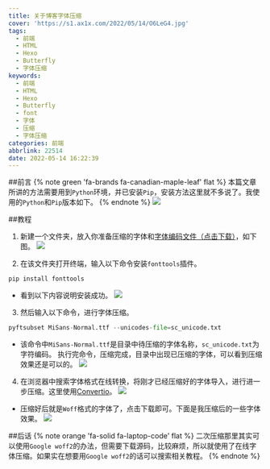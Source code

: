 ```yaml
---
title: 关于博客字体压缩
cover: 'https://s1.ax1x.com/2022/05/14/O6LeG4.jpg'
tags:
  - 前端
  - HTML
  - Hexo
  - Butterfly
  - 字体压缩
keywords:
  - 前端
  - HTML
  - Hexo
  - Butterfly
  - font
  - 字体
  - 压缩
  - 字体压缩
categories: 前端
abbrlink: 22514
date: 2022-05-14 16:22:39
---
```


##前言
{% note green 'fa-brands fa-canadian-maple-leaf' flat %}
本篇文章所讲的方法需要用到`Python`环境，并已安装`Pip`，安装方法这里就不多说了。我使用的`Python`和`Pip`版本如下。
{% endnote %}
![](https://s1.ax1x.com/2022/05/14/O6OY7V.md.jpg)

##教程
1. 新建一个文件夹，放入你准备压缩的字体和[字体编码文件（点击下载）](https://wwm.lanzout.com/i3KWb04tn7ih)，如下图。
![](https://s1.ax1x.com/2022/05/14/O6jfOA.jpg)

2. 在该文件夹打开终端，输入以下命令安装`fonttools`插件。
```python
pip install fonttools 
```
 * 看到以下内容说明安装成功。
 ![](https://s1.ax1x.com/2022/05/14/OcuC4S.jpg)

3. 然后输入以下命令，进行字体压缩。
```python
pyftsubset MiSans-Normal.ttf --unicodes-file=sc_unicode.txt
```
 * 该命令中`MiSans-Normal.ttf`是目录中待压缩的字体名称，`sc_unicode.txt`为字符编码。 执行完命令，压缩完成，目录中出现已压缩的字体，可以看到压缩效果还是可以的。
 ![](https://s1.ax1x.com/2022/05/14/OcKWe1.jpg)
 
4. 在浏览器中搜索字体格式在线转换，将刚才已经压缩好的字体导入，进行进一步压缩。这里使用[Convertio](https://convertio.co/zh/ttf-woff/)。
![](https://s1.ax1x.com/2022/05/14/OcQsKJ.md.jpg)
 * 压缩好后就是`Woff`格式的字体了，点击下载即可。下面是我压缩后的一些字体效果。
 ![](https://s1.ax1x.com/2022/05/14/Ocl7SU.md.jpg)

##后话
{% note orange 'fa-solid fa-laptop-code' flat %}
二次压缩那里其实可以使用`Google woff2`的办法，但需要下载源码，比较麻烦，所以就使用了在线字体压缩。如果实在想要用`Google woff2`的话可以搜索相关教程。
{% endnote %}
